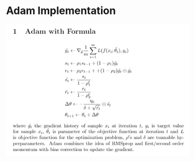 # Adam Implementation
![alt text](https://github.com/NoTody/Machine-Learning-from-Scratch/blob/main/DeepLearning-Optimizers/Adam/Adam.png?raw=true)
